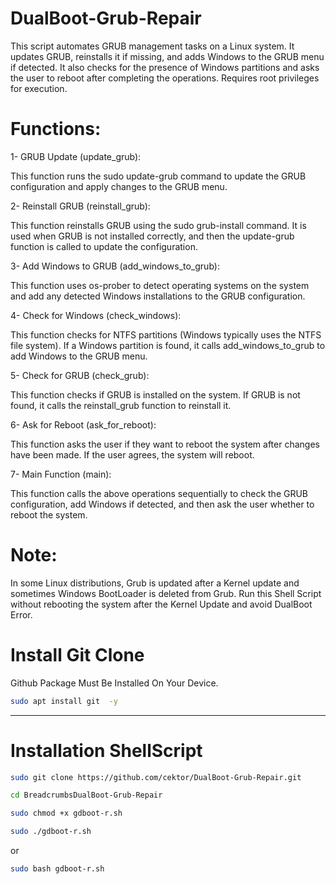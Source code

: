 # DualBoot-Grub-Repair
 This script automates GRUB management tasks on a Linux system. It updates GRUB, reinstalls it if missing, and adds Windows to the GRUB menu if detected. It also checks for the presence of Windows partitions and asks the user to reboot after completing the operations. Requires root privileges for execution.

# Functions:
 1- GRUB Update (update_grub):

This function runs the sudo update-grub command to update the GRUB configuration and apply changes to the GRUB menu.



2- Reinstall GRUB (reinstall_grub):

This function reinstalls GRUB using the sudo grub-install command. It is used when GRUB is not installed correctly, and then the update-grub function is called to update the configuration.



3- Add Windows to GRUB (add_windows_to_grub):

This function uses os-prober to detect operating systems on the system and add any detected Windows installations to the GRUB configuration.



4- Check for Windows (check_windows):

This function checks for NTFS partitions (Windows typically uses the NTFS file system). If a Windows partition is found, it calls add_windows_to_grub to add Windows to the GRUB menu.



5- Check for GRUB (check_grub):

This function checks if GRUB is installed on the system. If GRUB is not found, it calls the reinstall_grub function to reinstall it.



6- Ask for Reboot (ask_for_reboot):

This function asks the user if they want to reboot the system after changes have been made. If the user agrees, the system will reboot.



7- Main Function (main): 

This function calls the above operations sequentially to check the GRUB configuration, add Windows if detected, and then ask the user whether to reboot the system.





# Note:
In some Linux distributions, Grub is updated after a Kernel update and sometimes Windows BootLoader is deleted from Grub. Run this Shell Script without rebooting the system after the Kernel Update and avoid DualBoot Error.

# Install Git Clone 

Github Package Must Be Installed On Your Device.
```bash
sudo apt install git  -y
```

----------------------------------

# Installation ShellScript
```bash
sudo git clone https://github.com/cektor/DualBoot-Grub-Repair.git
```
```bash
cd BreadcrumbsDualBoot-Grub-Repair
```
```bash
sudo chmod +x gdboot-r.sh
```
```bash
sudo ./gdboot-r.sh
```
or

```bash
sudo bash gdboot-r.sh
```
